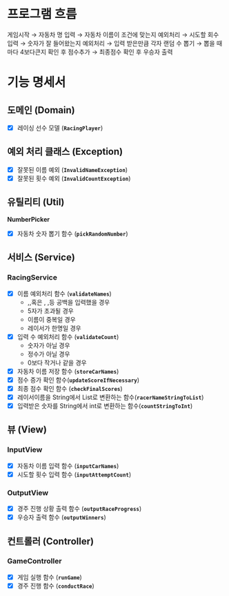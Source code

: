 # **프로그램 흐름**

게임시작 → 자동차 명 입력 → 자동차 이름이 조건에 맞는지 예외처리 → 시도할 회수 입력 → 숫자가 잘 들어왔는지 예외처리 → 입력 받은만큼 각자 랜덤 수 뽑기 → 뽑을 때마다 4보다큰지 확인 후 점수추가 → 최종점수 확인 후 우승자 출력

# **기능 명세서**

## **도메인 (Domain)**

- [x]  레이싱 선수 모델 (**`RacingPlayer`**)

## **예외 처리 클래스 (Exception)**

- [x]  잘못된 이름 예외 (**`InvalidNameException`**)
- [x]  잘못된 횟수 예외 (**`InvalidCountException`**)

## **유틸리티 (Util)**

**NumberPicker**

- [x]  자동차 숫자 뽑기 함수 (**`pickRandomNumber`**)

## **서비스 (Service)**

### RacingService

- [x]  이름 예외처리 함수 (**`validateNames`**)
    - ,,혹은 ,  ,등 공백을 입력했을 경우
    - 5자가 초과될 경우
    - 이름이 중복일 경우
    - 레이서가 한명일 경우
- [x]  입력 수 예외처리 함수 (**`validateCount`**)
    - 숫자가 아닐 경우
    - 정수가 아닐 경우
    - 0보다 작거나 같을 경우
- [x]  자동차 이름 저장 함수 (**`storeCarNames`**)
- [x]  점수 증가 확인 함수(**`updateScoreIfNecessary`**)
- [x]  최종 점수 확인 함수 (**`checkFinalScores`**)
- [x]  레이서이름을 String에서 List로 변환하는 함수(**`racerNameStringToList`**)
- [x]  입력받은 숫자를 String에서 int로 변환하는 함수(**`countStringToInt`**)

## **뷰 (View)**

### InputView

- [x]  자동차 이름 입력 함수 (**`inputCarNames`**)
- [x]  시도할 횟수 입력 함수 (**`inputAttemptCount`**)

### OutputView

- [x]  경주 진행 상황 출력 함수 (**`outputRaceProgress`**)
- [x]  우승자 출력 함수 (**`outputWinners`**)

## **컨트롤러 (Controller)**

### GameController

- [x]  게임 실행 함수 (**`runGame`**)
- [x]  경주 진행 함수 (**`conductRace`**)